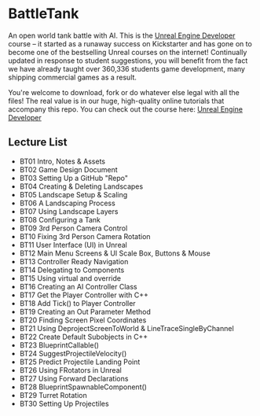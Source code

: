 ﻿# BattleTank
An open world tank battle with AI.
This is the [Unreal Engine Developer]( http://gdev.tv/urcgithub) course – it started as a runaway success on Kickstarter and has gone on to become one of the bestselling Unreal courses on the internet! Continually updated in response to student suggestions, you will benefit from the fact we have already taught over 360,336 students game development, many shipping commercial games as a result.

You're welcome to download, fork or do whatever else legal with all the files! The real value is in our huge, high-quality online tutorials that accompany this repo. You can check out the course here: [Unreal Engine Developer]( http://gdev.tv/urcgithub)

## Lecture List
* BT01 Intro, Notes & Assets
* BT02 Game Design Document
* BT03 Setting Up a GitHub "Repo"
* BT04 Creating & Deleting Landscapes
* BT05 Landscape Setup & Scaling
* BT06 A Landscaping Process
* BT07 Using Landscape Layers
* BT08 Configuring a Tank
* BT09 3rd Person Camera Control
* BT10 Fixing 3rd Person Camera Rotation
* BT11 User Interface (UI) in Unreal
* BT12 Main Menu Screens & UI Scale Box, Buttons & Mouse
* BT13 Controller Ready Navigation
* BT14 Delegating to Components
* BT15 Using virtual and override
* BT16 Creating an AI Controller Class
* BT17 Get the Player Controller with C++
* BT18 Add Tick() to Player Controller
* BT19 Creating an Out Parameter Method
* BT20 Finding Screen Pixel Coordinates
* BT21 Using DeprojectScreenToWorld & LineTraceSingleByChannel
* BT22 Create Default Subobjects in C++
* BT23 BlueprintCallable()
* BT24 SuggestProjectileVelocity()
* BT25 Predict Projectile Landing Point
* BT26 Using FRotators in Unreal
* BT27 Using Forward Declarations
* BT28 BlueprintSpawnableComponent()
* BT29 Turret Rotation
* BT30 Setting Up Projectiles